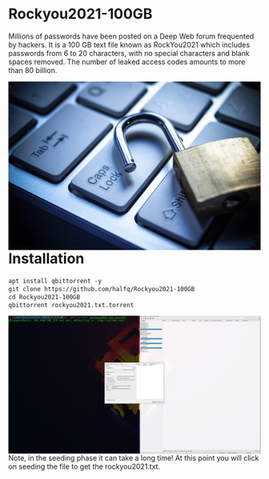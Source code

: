 # Rockyou2021-100GB
Millions of passwords have been posted on a Deep Web forum frequented by hackers. It is a 100 GB text file known as RockYou2021 which includes passwords from 6 to 20 characters, with no special characters and blank spaces removed. The number of leaked access codes amounts to more than 80 billion.
<p align="center">
<img src="Images/lock.jpg"
		alt="Into"
		style="float: left; margin-right: 10px;" />
</p>

# Installation
```
apt install qbittorrent -y
git clone https://github.com/halfq/Rockyou2021-100GB
cd Rockyou2021-100GB
qbittorrent rockyou2021.txt.torrent
```
<p align="center">
<img src="Images/wordlist.jpg"
		alt="Use"
		style="float: left; margin-right: 10px;" />
</p>
Note, in the seeding phase it can take a long time! At this point you will click on seeding the file to get the rockyou2021.txt.
